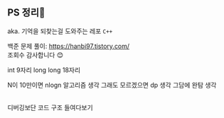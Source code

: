 ## PS 정리📖
aka. 기억을 되찾는걸 도와주는 레포 ```C++```

백준 문제 풀이: https://hanbi97.tistory.com/
<br>
조회수 감사합니다 😊
<br>

int 9자리
long long 18자리
<br>

N이 10만이면 nlogn 알고리즘 생각
그래도 모르겠으면 dp 생각
그담에 완탐 생각

<br>
디버깅보단 코드 구조 들여다보기
